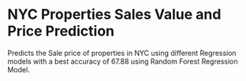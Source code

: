 # NYC Properties Sales Value and Price Prediction

Predicts the Sale price of properties in NYC using different Regression models with a best accuracy of 67.88 using Random Forest Regression Model.
